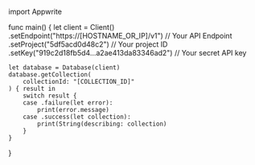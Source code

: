 import Appwrite

func main() {
    let client = Client()
      .setEndpoint("https://[HOSTNAME_OR_IP]/v1") // Your API Endpoint
      .setProject("5df5acd0d48c2") // Your project ID
      .setKey("919c2d18fb5d4...a2ae413da83346ad2") // Your secret API key

    let database = Database(client)
    database.getCollection(
        collectionId: "[COLLECTION_ID]"
    ) { result in
        switch result {
        case .failure(let error):
            print(error.message)
        case .success(let collection):
            print(String(describing: collection)
        }
    }
}
